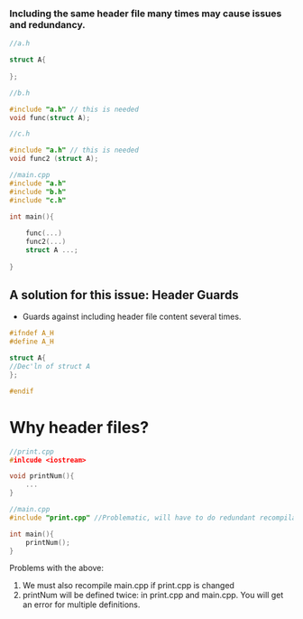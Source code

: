 ### Including the same header file many times may cause issues and redundancy.

```cpp
//a.h

struct A{
 
};
```

```cpp
//b.h

#include "a.h" // this is needed
void func(struct A);
```

```cpp
//c.h

#include "a.h" // this is needed
void func2 (struct A);
```

```cpp
//main.cpp
#include "a.h"
#include "b.h"
#include "c.h"

int main(){
	
	func(...)
	func2(...)
	struct A ...;
	
}
```

## A solution for this issue: Header Guards

- Guards against including header file content several times.

```cpp
#ifndef A_H
#define A_H

struct A{
//Dec'ln of struct A
};

#endif
```

# Why header files?

```cpp
//print.cpp
#inlcude <iostream>

void printNum(){
	...
}
```

```cpp
//main.cpp
#include "print.cpp" //Problematic, will have to do redundant recompilations

int main(){
	printNum();
}
```

Problems with the above:

1. We must also recompile main.cpp if print.cpp is changed
2. printNum will be defined twice: in print.cpp and main.cpp. You will get an error for multiple definitions.